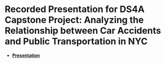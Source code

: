 # Recorded Presentation for DS4A Capstone Project: Analyzing the Relationship between Car Accidents and Public Transportation in NYC

- [**Presentation**](https://drive.google.com/file/d/1ILbZiYtkrg0WAOi9yDk3JK3sijMp-V9Y/view?usp=sharing)
